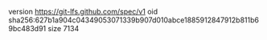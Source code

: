 version https://git-lfs.github.com/spec/v1
oid sha256:627b1a904c04349053071339b907d010abce1885912847912b811b69bc483d91
size 7134
